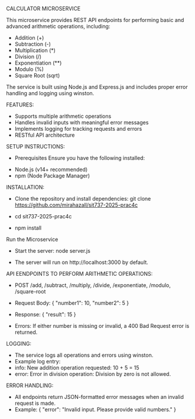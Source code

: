 CALCULATOR MICROSERVICE

This microservice provides REST API endpoints for performing basic and advanced arithmetic operations, including:

- Addition (+)
- Subtraction (-)
- Multiplication (*)
- Division (/)
- Exponentiation (**)
- Modulo (%)
- Square Root (sqrt)

The service is built using Node.js and Express.js and includes proper error handling and logging using winston.

FEATURES:
 - Supports multiple arithmetic operations 
 - Handles invalid inputs with meaningful error messages 
 - Implements logging for tracking requests and errors 
 - RESTful API architecture

SETUP INSTRUCTIONS:
-  Prerequisites
Ensure you have the following installed:
* Node.js (v14+ recommended)
* npm (Node Package Manager)

 INSTALLATION:
- Clone the repository and install dependencies:
git clone https://github.com/mirahazall/sit737-2025-prac4c

- cd sit737-2025-prac4c

- npm install


 Run the Microservice
- Start the server:
node server.js

- The server will run on http://localhost:3000 by default.

API EENDPOINTS TO PERFORM ARITHMETIC OPERATIONS:
- POST /add, /subtract, /multiply, /divide, /exponentiate, /modulo, /square-root

- Request Body:
{
  "number1": 10,
  "number2": 5
}

- Response:
{
  "result": 15
}

- Errors:
If either number is missing or invalid, a 400 Bad Request error is returned.

LOGGING: 
- The service logs all operations and errors using winston.
- Example log entry:
 - info: New addition operation requested: 10 + 5 = 15
 - error: Error in division operation: Division by zero is not allowed.

ERROR HANDLING:
- All endpoints return JSON-formatted error messages when an invalid request is made.
- Example:
{
  "error": "Invalid input. Please provide valid numbers."
}
